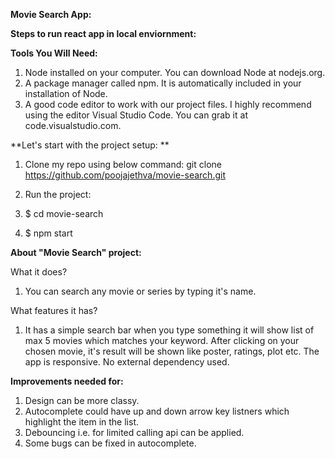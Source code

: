 **Movie Search App:**

**Steps to run react app in local enviornment:**

**Tools You Will Need:**
1. Node installed on your computer. You can download Node at nodejs.org.
2. A package manager called npm. It is automatically included in your installation of Node.
3. A good code editor to work with our project files. I highly recommend using the editor Visual Studio Code. You can grab it at code.visualstudio.com.

**Let's start with the project setup:
**
1. Clone my repo using below command:
git clone https://github.com/poojajethva/movie-search.git

2. Run the project:
  1. $ cd movie-search 
  2. $ npm start

**About "Movie Search" project:**

What it does?

1. You can search any movie or series by typing it's name.

What features it has?

1. It has a simple search bar when you type something it will show list of max 5 movies which matches your keyword. After clicking on your chosen movie, it's result will be shown like poster, ratings, plot etc. The app is responsive. No external dependency used.

**Improvements needed for:**

1. Design can be more classy.
2. Autocomplete could have up and down arrow key listners which highlight the item in the list.
3. Debouncing i.e. for limited calling api can be applied.
4. Some bugs can be fixed in autocomplete.
